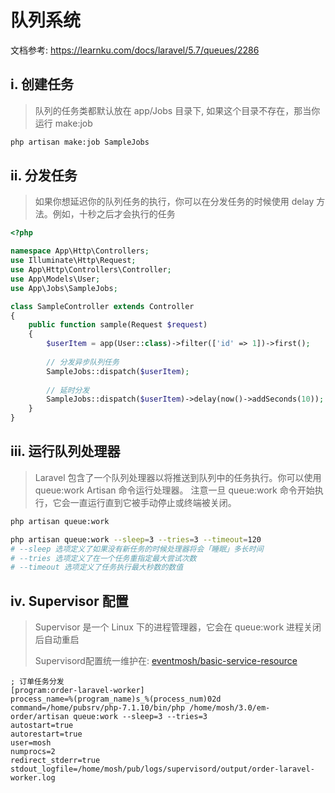 # 队列系统

文档参考: https://learnku.com/docs/laravel/5.7/queues/2286

## i. 创建任务

> 队列的任务类都默认放在 app/Jobs 目录下, 如果这个目录不存在，那当你运行 make:job

```bash
php artisan make:job SampleJobs
```

## ii. 分发任务

> 如果你想延迟你的队列任务的执行，你可以在分发任务的时候使用 delay 方法。例如，十秒之后才会执行的任务

```php
<?php 

namespace App\Http\Controllers;
use Illuminate\Http\Request;
use App\Http\Controllers\Controller;
use App\Models\User;
use App\Jobs\SampleJobs;

class SampleController extends Controller
{
    public function sample(Request $request)
    {
        $userItem = app(User::class)->filter(['id' => 1])->first();
        
        // 分发异步队列任务
        SampleJobs::dispatch($userItem);
        
        // 延时分发
        SampleJobs::dispatch($userItem)->delay(now()->addSeconds(10));
    }
}
```

## iii. 运行队列处理器

> Laravel 包含了一个队列处理器以将推送到队列中的任务执行。你可以使用 queue:work Artisan 命令运行处理器。 注意一旦 queue:work 命令开始执行，它会一直运行直到它被手动停止或终端被关闭。

```bash
php artisan queue:work

php artisan queue:work --sleep=3 --tries=3 --timeout=120
# --sleep 选项定义了如果没有新任务的时候处理器将会「睡眠」多长时间
# --tries 选项定义了在一个任务重指定最大尝试次数
# --timeout 选项定义了任务执行最大秒数的数值
```

## iv. Supervisor 配置

> Supervisor 是一个 Linux 下的进程管理器，它会在 queue:work 进程关闭后自动重启
>
> Supervisord配置统一维护在: [eventmosh/basic-service-resource](https://github.com/eventmosh/basic-service-resource)

```
; 订单任务分发
[program:order-laravel-worker]
process_name=%(program_name)s_%(process_num)02d
command=/home/pubsrv/php-7.1.10/bin/php /home/mosh/3.0/em-order/artisan queue:work --sleep=3 --tries=3
autostart=true
autorestart=true
user=mosh
numprocs=2
redirect_stderr=true
stdout_logfile=/home/mosh/pub/logs/supervisord/output/order-laravel-worker.log
```
